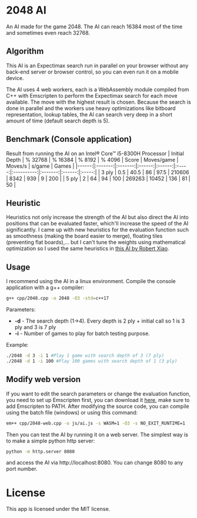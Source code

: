 # 2048 AI
 An AI made for the game 2048.
 The AI can reach 16384 most of the time and sometimes even reach 32768.

## Algorithm
 This AI is an Expectimax search run in parallel on your browser without any back-end server or browser control, so you can even run it on a mobile device.

 The AI uses 4 web workers, each is a WebAssembly module compiled from C++ with Emscripten to perform the Expectimax search for each move available. The move with the highest result is chosen.
 Because the search is done in parallel and the workers use heavy optimizations like bitboard representation, lookup tables, the AI can search very deep in a short amount of time (default search depth is 5).

## Benchmark (Console application)
 Result from running the AI on an Intel® Core™ i5-8300H Processor
 | Initial Depth | % 32768 | % 16384 | % 8192 | % 4096 | Score | Moves/game | Moves/s | s/game | Games |
 |------:|:-------:|:-------:|:------:|:------:|:-----:|:----------:|:-------:|:------:|:-----:|
 | 3 ply | 0.5 | 40.5 | 86 | 97.5 | 210606 | 8342 | 939 | 9 | 200 |
 | 5 ply | 2 | 64 | 94 | 100 | 269263 | 10452 | 136 | 81 | 50 |

## Heuristic
 Heuristics not only increase the strength of the AI but also direct the AI into positions that can be evaluated faster, which'll increase the speed of the AI significantly. I came up with new heuristics for the evaluation function such as smoothness (making the board easier to merge), floating tiles (preventing flat boards),... but I can't tune the weights using mathematical optimization so I used the same heuristics in [this AI by Robert Xiao](https://github.com/nneonneo/2048-ai).

## Usage
 I recommend using the AI in a linux environment.
 Compile the console application with a g++ compiler:
```sh
g++ cpp/2048.cpp -o 2048 -O3 -std=c++17
```
 Parameters:
 + **-d** - The search depth (1->4). Every depth is 2 ply + initial call so 1 is 3 ply and 3 is 7 ply
 + **-i** - Number of games to play for batch testing purpose.

 Example:
```sh
./2048 -d 3 -i 1 #Play 1 game with search depth of 3 (7 ply)
./2048 -d 1 -i 100 #Play 100 games with search depth of 1 (3 ply)
```

## Modify web version
 If you want to edit the search parameters or change the evaluation function, you need to set up Emscripten first, you can download it [here](https://emscripten.org/docs/getting_started/downloads.html), make sure to add Emscripten to PATH. After modifying the source code, you can compile using the batch file (windows) or using this command:
```sh
em++ cpp/2048-web.cpp -o js/ai.js -s WASM=1 -O3 -s NO_EXIT_RUNTIME=1
```
 Then you can test the AI by running it on a web server. The simplest way is to make a simple python http server:
```sh
python -m http.server 8080
```
 and access the AI via http://localhost:8080. You can change 8080 to any port number.

# License
 This app is licensed under the MIT license.
